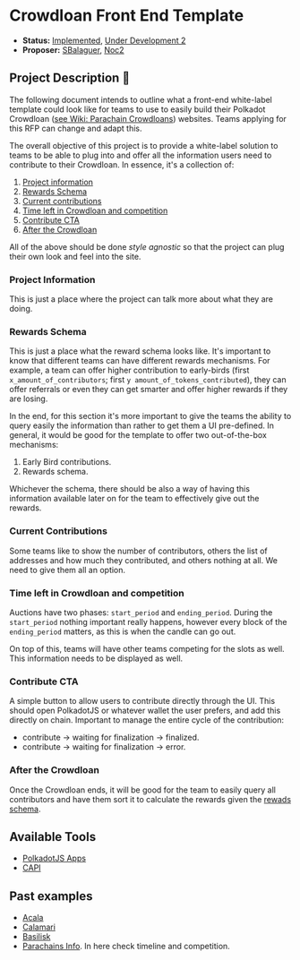 # Crowdloan Front End Template

* **Status:** [Implemented](https://github.com/w3f/Grant-Milestone-Delivery/pull/765), [Under Development 2](https://github.com/w3f/Grants-Program/blob/master/applications/Crowdloans-FET.md)
* **Proposer:** [SBalaguer](https://github.com/SBalaguer), [Noc2](https://github.com/Noc2)

## Project Description :page_facing_up: 

The following document intends to outline what a front-end white-label template could look like for teams to use to easily build their Polkadot Crowdloan ([see Wiki: Parachain Crowdloans](https://wiki.polkadot.network/docs/learn-crowdloans)) websites. Teams applying for this RFP can change and adapt this. 

The overall objective of this project is to provide a white-label solution to teams to be able to plug into and offer all the information users need to contribute to their Crowdloan. In essence, it's a collection of:
1. [Project information](#project-information)
2. [Rewards Schema](#rewards-schema)
3. [Current contributions](#current-contributions)
4. [Time left in Crowdloan and competition](#time-left-in-crowdloan-and-competition)
5. [Contribute CTA](#contribute-cta)
6. [After the Crowdloan](#after-the-crowdloan)

All of the above should be done _style agnostic_ so that the project can plug their own look and feel into the site.

### Project Information

This is just a place where the project can talk more about what they are doing.

### Rewards Schema

This is just a place what the reward schema looks like. It's important to know that different teams can have different rewards mechanisms. For example, a team can offer higher contribution to early-birds (first `x_amount_of_contributors`; first `y amount_of_tokens_contributed`), they can offer referrals or even they can get smarter and offer higher rewards if they are losing. 

In the end, for this section it's more important to give the teams the ability to query easily the information than rather to get them a UI pre-defined. In general, it would be good for the template to offer two out-of-the-box mechanisms:
1. Early Bird contributions.
2. Rewards schema.

Whichever the schema, there should be also a way of having this information available later on for the team to effectively give out the rewards.

### Current Contributions

Some teams like to show the number of contributors, others the list of addresses and how much they contributed, and others nothing at all. We need to give them all an option.

### Time left in Crowdloan and competition

Auctions have two phases: `start_period` and `ending_period`. During the `start_period` nothing important really happens, however every block of the `ending_period` matters, as this is when the candle can go out.

On top of this, teams will have other teams competing for the slots as well. This information needs to be displayed as well.

### Contribute CTA

A simple button to allow users to contribute directly through the UI. This should open PolkadotJS or whatever wallet the user prefers, and add this directly on chain. Important to manage the entire cycle of the contribution: 
- contribute -> waiting for finalization -> finalized.
- contribute -> waiting for finalization -> error.

### After the Crowdloan

Once the Crowdloan ends, it will be good for the team to easily query all contributors and have them sort it to calculate the rewards given the [rewads schema](#Rewards-Schema).

## Available Tools
- [PolkadotJS Apps](https://polkadot.js.org/docs/)
- [CAPI](https://github.com/paritytech/capi)

## Past examples
- [Acala](https://acala.network/acala/join-acala)
- [Calamari](https://mantanetwork.medium.com/the-calamari-crowdloan-on-kusama-74a3cb2a2a4b)
- [Basilisk](https://loan.bsx.fi/)
- [Parachains Info](https://parachains.info/auctions). In here check timeline and competition.
